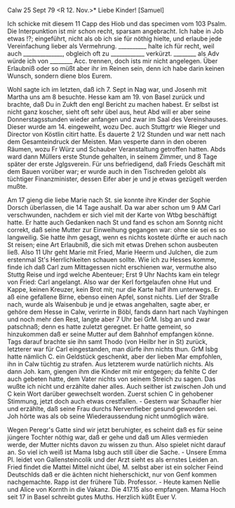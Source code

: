  Calw 25 Sept 79
 <R 12. Nov.>*
Liebe Kinder! [Samuel]

Ich schicke mit diesem 11 Capp des Hiob und das specimen vom 103 Psalm. Die Interpunktion ist mir schon recht, sparsam angebracht. Ich habe in Job etwas !?; eingeführt, nicht als ob ich sie für nöthig hielte, und erlaube jede Vereinfachung lieber als Vermehrung. __________ halte ich für recht, weil auch ______________, obgleich oft zu ____________ verkürzt. ________ als Adv würde ich von ________ Acc. trennen, doch ists mir nicht angelegen. Über Erlaubniß oder so müßt aber ihr im Reinen sein, denn ich habe darin keinen Wunsch, sondern diene blos Eurem.

Wohl sagte ich im letzten, daß ich 7. Sept in Nag war, und Josenh mit Martha uns am 8 besuchte. Hesse kam am 19. von Basel zurück und brachte, daß Du in Zukft den engl Bericht zu machen habest. Er selbst ist nicht ganz koscher, sieht oft sehr übel aus, heut Abd will er aber seine Donnerstagsstunden wieder anfangen und zwar im Saal des Vereinshauses. Dieser wurde am 14. eingeweiht, wozu Dec. auch Stuttgrtr wie Rieger und Director von Köstlin citirt hatte. Es dauerte 2 1/2 Stunden und war nett nach dem Gesamteindruck der Meisten. Man vesperte dann in den oberen Räumen, wozu Fr Würz und Schauber Veranstaltung getroffen hatten. Abds ward dann Müllers erste Stunde gehalten, in seinem Zimmer, und 8 Tage später der erste Jglgsverein. Für uns befriedigend, daß Frieds Geschäft mit dem Bauen vorüber war; er wurde auch in den Tischreden gelobt als tüchtiger Finanzminister, dessen Eifer aber je und je etwas gezügelt werden mußte.

Am 17 gieng die liebe Marie nach St. sie konnte ihre Kinder der Sophie Dorsch überlassen, die 14 Tage aushalf. Da war aber schon um 9 AM Carl verschwunden, nachdem er sich viel mit der Karte von Wtbg beschäftigt hatte. Er hatte auch Gedanken nach St und fand es schon am Sonntg nicht correkt, daß seine Mutter zur Einweihung gegangen war: ohne sie sei es so langweilig. Sie hatte ihm gesagt, wenn es nichts kostete dürfte er auch nach St reisen; eine Art Erlaubniß, die sich mit etwas Drehen schon ausbeuten ließ. Also 11 Uhr geht Marie mit Fried, Marie Heerm und Julchen, die zum erstenmal St's Herrlichkeiten schauen sollte. Wie ich zu Hesses komme, finde ich daß Carl zum Mittagessen nicht erschienen war, vermuthe also Stuttg Reise und irgd welche Abenteuer; Erst 9 Uhr Nachts kam ein telegr von Fried: Carl angelangt. Also war der Kerl fortgelaufen ohne Hut und Kappe, keinen Kreuzer, kein Brot mit; nur die Karte half ihm unterwegs. Er aß eine gefallene Birne, ebenso einen Apfel, sonst nichts. Lief der Straße nach, wurde als Waisenbub je und je etwas angehalten, sagte aber, er gehöre dem Hesse in Calw, verirrte in Böbl, fands dann hart nach Vayhingen und noch mehr den Rest, langte aber 7 Uhr bei GrM. Isbg an und zwar patschnaß; denn es hatte zuletzt geregnet. Er hatte gemeint, so hinzukommen daß er seine Mutter auf dem Bahnhof empfangen könne. Tags darauf brachte sie ihn samt Thodo (von Heilbr her in St) zurück, letzterer war für Carl eingestanden, man dürfe ihm nichts thun. GrM Isbg hatte nämlich C. ein Geldstück geschenkt, aber der lieben Mar empfohlen, ihn in Calw tüchtig zu strafen. Aus letzterem wurde natürlich nichts. Als dann Joh. kam, giengen ihm die Kinder mit mir entgegen; da fehlte C der auch gebeten hatte, dem Vater nichts von seinem Streich zu sagen. Das wußte ich nicht und erzählte daher alles. Auch seither ist zwischen Joh und C kein Wort darüber gewechselt worden. Zuerst schien C in gehobener Stimmung, jetzt doch auch etwas crestfallen. - Gestern war Schaufler hier und erzählte, daß seine Frau durchs Nervenfieber gesund geworden sei. Joh hörte was als ob seine Wiederaussendung nicht unmöglich wäre.

Wegen Peregr's Gatte sind wir jetzt beruhigter, es scheint daß es für seine jüngere Tochter nöthig war, daß er gehe und daß um Alles vermieden werde, der Mutter nichts davon zu wissen zu thun. Also spielet nicht darauf an. So viel ich weiß ist Mama Isbg auch still über die Sache. - Unsere Emma Pl. leidet von Gallensteincolik und der Arzt sieht es als ernstes Leiden an. Fried findet die Mattei Mittel nicht übel, M. selbst aber ist ein solcher Feind Deutschlds daß er die ächten nicht hieherschickt, nur von Genf kommen nachgemachte. Rapp ist der frühere Tüb. Professor. - Heute kamen Nellie und Alice von Kornth in die Vakanz. Die 417.15 also empfangen. Mama Hoch seit 17 in Basel schreibt gutes Muths.
 Herzlich küßt Euer V.

